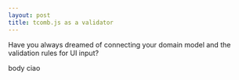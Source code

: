 ```yaml
---
layout: post
title: tcomb.js as a validator
---
```


Have you always dreamed of connecting your domain model and the validation rules for UI input?

body ciao